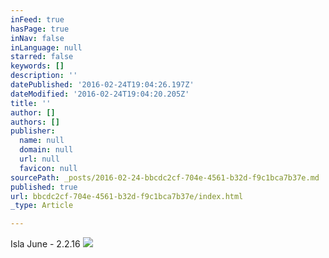 ```yaml
---
inFeed: true
hasPage: true
inNav: false
inLanguage: null
starred: false
keywords: []
description: ''
datePublished: '2016-02-24T19:04:26.197Z'
dateModified: '2016-02-24T19:04:20.205Z'
title: ''
author: []
authors: []
publisher:
  name: null
  domain: null
  url: null
  favicon: null
sourcePath: _posts/2016-02-24-bbcdc2cf-704e-4561-b32d-f9c1bca7b37e.md
published: true
url: bbcdc2cf-704e-4561-b32d-f9c1bca7b37e/index.html
_type: Article

---
```

Isla June - 2.2.16
![](https://the-grid-user-content.s3-us-west-2.amazonaws.com/4ab2f432-ffbb-4017-bacb-f910f03fc2bc.jpg)